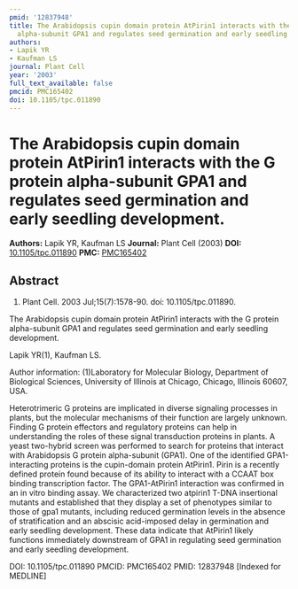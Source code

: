 ```yaml
---
pmid: '12837948'
title: The Arabidopsis cupin domain protein AtPirin1 interacts with the G protein
  alpha-subunit GPA1 and regulates seed germination and early seedling development.
authors:
- Lapik YR
- Kaufman LS
journal: Plant Cell
year: '2003'
full_text_available: false
pmcid: PMC165402
doi: 10.1105/tpc.011890
---
```


# The Arabidopsis cupin domain protein AtPirin1 interacts with the G protein alpha-subunit GPA1 and regulates seed germination and early seedling development.
**Authors:** Lapik YR, Kaufman LS
**Journal:** Plant Cell (2003)
**DOI:** [10.1105/tpc.011890](https://doi.org/10.1105/tpc.011890)
**PMC:** [PMC165402](https://www.ncbi.nlm.nih.gov/pmc/articles/PMC165402/)

## Abstract

1. Plant Cell. 2003 Jul;15(7):1578-90. doi: 10.1105/tpc.011890.

The Arabidopsis cupin domain protein AtPirin1 interacts with the G protein 
alpha-subunit GPA1 and regulates seed germination and early seedling 
development.

Lapik YR(1), Kaufman LS.

Author information:
(1)Laboratory for Molecular Biology, Department of Biological Sciences, 
University of Illinois at Chicago, Chicago, Illinois 60607, USA.

Heterotrimeric G proteins are implicated in diverse signaling processes in 
plants, but the molecular mechanisms of their function are largely unknown. 
Finding G protein effectors and regulatory proteins can help in understanding 
the roles of these signal transduction proteins in plants. A yeast two-hybrid 
screen was performed to search for proteins that interact with Arabidopsis G 
protein alpha-subunit (GPA1). One of the identified GPA1-interacting proteins is 
the cupin-domain protein AtPirin1. Pirin is a recently defined protein found 
because of its ability to interact with a CCAAT box binding transcription 
factor. The GPA1-AtPirin1 interaction was confirmed in an in vitro binding 
assay. We characterized two atpirin1 T-DNA insertional mutants and established 
that they display a set of phenotypes similar to those of gpa1 mutants, 
including reduced germination levels in the absence of stratification and an 
abscisic acid-imposed delay in germination and early seedling development. These 
data indicate that AtPirin1 likely functions immediately downstream of GPA1 in 
regulating seed germination and early seedling development.

DOI: 10.1105/tpc.011890
PMCID: PMC165402
PMID: 12837948 [Indexed for MEDLINE]
